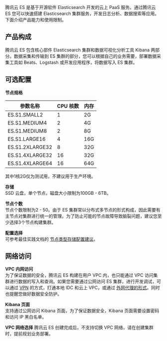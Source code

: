腾讯云 ES 是基于开源软件 Elasticsearch 开发的云上 PaaS 服务。通过腾讯云 ES 您可以快速搭建 Elasticsearch 集群服务，开发日志分析、数据搜索等应用。下面介绍产品能力和使用限制。

## 产品构成
腾讯云 ES 包含核心部件 Elasticsearch 集群和数据可视化分析工具 Kibana 两部分。数据采集和传输到 ES 集群的部分，您可以根据自己的业务需要，部署数据采集工具如 Beats、Logstash 或开发应用程序，将数据写入 ES 集群。

## 可选配置

**节点规格**

| 参数名称 | CPU 核数 | 内存 |
|---------|---------|---------|
| ES.S1.SMALL2 | 1 |	2G|
| ES.S1.MEDIUM4	| 2 |	4G |
| ES.S1.MEDIUM8	| 2 |	8G |
| ES.S1.LARGE16	| 4	| 16G |
| ES.S1.2XLARGE32	| 8 |	32G |
| ES.S1.4XLARGE32	| 16 |	32G |
| ES.S1.4XLARGE64	| 16 |	64G |

其中1核2G仅为测试用，不建议用于生产环境。 

**存储**  
SSD 云盘，单个节点，磁盘大小限制为100GB - 6TB。

**节点个数**  
节点个数限制为2 - 50。由于 ES 集群常以分布式多节点的形式构成，因此需要有主节点对集群进行统一的管理。为了防止可能的节点故障导致脑裂问题，建议您至少选择3个节点构建集群。

**配置选择**  
可参考最佳实践文档的 [节点类型存储配置建议](/document/product/845/19551)。

## 网络访问

**VPC 内网访问**  
为了保证数据的安全，腾讯云 ES 构建在用户 VPC 内，也只能通过 VPC 访问集群进行数据的写入和查询。如果您需要通过公网访问 ES 集群，进行开发调试，可以通过 [VPN](https://cloud.tencent.com/document/product/554) 的方式，打通本地 IDC 和云上 VPC，或通过 [外网代理的形式](https://cloud.tencent.com/developer/article/1152363)。同时也提醒您做好数据安全防护。

**Kibana 页面**  
支持通过公网访问 Kibana 页面，为了保证数据安全，Kibana 页面需要设置密码和访问 IP 黑白名单。

**VPC 网络选择**
腾讯云 ES 创建完成后，不支持切换 VPC 网络，请在创建集群时，提前规划业务部署。
